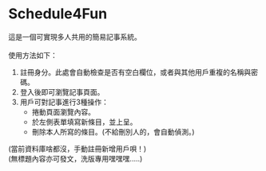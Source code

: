 # Schedule4Fun
這是一個可實現多人共用的簡易記事系統。\
\
使用方法如下：
1. 註冊身分。此處會自動檢查是否有空白欄位，或者與其他用戶重複的名稱與密碼。
2. 登入後即可瀏覽記事頁面。
3. 用戶可對記事進行3種操作：
   * 捲動頁面瀏覽內容。
   * 於左側表單填寫新條目，並上呈。
   * 刪除本人所寫的條目。(不給刪別人的，會自動偵測。)
  
(當前資料庫啥都沒，手動註冊新增用戶唄！)  
(無標題內容亦可發文，洗版專用嘿嘿嘿.....)
